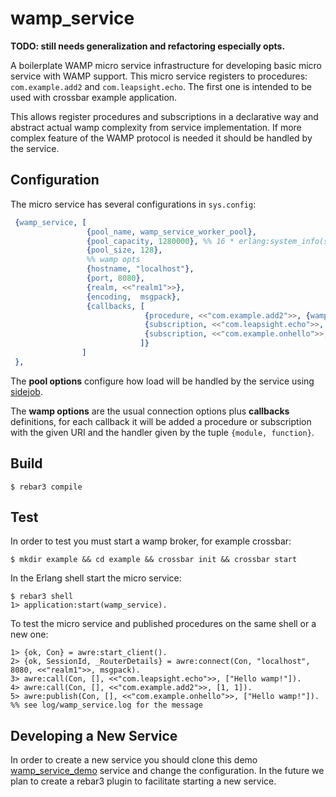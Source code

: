 # wamp_service

__TODO: still needs generalization and refactoring especially opts.__

A boilerplate WAMP micro service infrastructure for developing basic micro service with WAMP support. This micro service registers to procedures: `com.example.add2` and `com.leapsight.echo`. The first one is intended to be used with crossbar example application.

This allows register procedures and subscriptions in a declarative way and abstract actual wamp complexity from service implementation. If more complex feature of the WAMP protocol is needed it should be handled by the service.

## Configuration
The micro service has several configurations in `sys.config`:

```erlang
 {wamp_service, [
                 {pool_name, wamp_service_worker_pool},
                 {pool_capacity, 1280000}, %% 16 * erlang:system_info(schedulers) * 10000
                 {pool_size, 128},
                 %% wamp opts
                 {hostname, "localhost"},
                 {port, 8080},
                 {realm, <<"realm1">>},
                 {encoding,  msgpack},
                 {callbacks, [
                              {procedure, <<"com.example.add2">>, {wamp_service_service, add}},
                              {subscription, <<"com.leapsight.echo">>, {wamp_service_service, echo}},
                              {subscription, <<"com.example.onhello">>, {wamp_service_service, onhello}}
                             ]}
                ]
 },
```


The __pool options__ configure how load will be handled by the service using [sidejob](https://github.com/basho/sidejob).

The __wamp options__ are the usual connection options plus __callbacks__ definitions, for each callback it will be added a procedure or subscription with the given URI and the handler given by the tuple `{module, function}`.

## Build

    $ rebar3 compile

## Test

In order to test you must start a wamp broker, for example crossbar:

    $ mkdir example && cd example && crossbar init && crossbar start

In the Erlang shell start the micro service:

    $ rebar3 shell
    1> application:start(wamp_service).

To test the micro service and published procedures on the same shell or a new one:

    1> {ok, Con} = awre:start_client().
    2> {ok, SessionId, _RouterDetails} = awre:connect(Con, "localhost", 8080, <<"realm1">>, msgpack).
    3> awre:call(Con, [], <<"com.leapsight.echo">>, ["Hello wamp!"]).
    4> awre:call(Con, [], <<"com.example.add2">>, [1, 1]).
    5> awre:publish(Con, [], <<"com.example.onhello">>, ["Hello wamp!"]). %% see log/wamp_service.log for the message


## Developing a New Service

In order to create a new service you should clone this demo [wamp_service_demo](https://gitlab.com/leapsight/wamp_service_demo) service and change the configuration. In the future we plan to create a rebar3 plugin to facilitate starting a new service.
